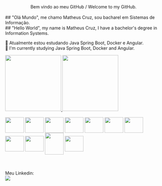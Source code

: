 <div align='center'>
Bem vindo ao meu GitHub / Welcome to my GitHub.
</div><br>
## "Olá Mundo", me chamo Matheus Cruz, sou bacharel em Sistemas de Informação.<br>
## "Hello World", my name is Matheus Cruz, I have a bachelor's degree in Information Systems.


🌱 Atualmente estou estudando Java Spring Boot, Docker e Angular.<br>
🌱 I'm currently studying Java Spring Boot, Docker and Angular.
 
 <div>
 <a href="https://github.com/matheuscmartins">
 <img height="180em" src="https://github-readme-stats-sigma-five.vercel.app/api?username=matheuscmartins&show_icons=true&theme=midnight-purple&include_all_commits=true&count_private=true"/> 
 <img height="180em" src="https://github-readme-stats-sigma-five.vercel.app/api/top-langs/?username=matheuscmartins&layout=compact&langs_count=16&theme=midnight-purple"/>
  </a>
 </div>
<div style="display: inline_block"><br>
<img align="center" height="50" width="60" src="https://cdn.jsdelivr.net/gh/devicons/devicon/icons/java/java-original-wordmark.svg" />
 <img align="center" height="50" width="60" src="https://cdn.jsdelivr.net/gh/devicons/devicon/icons/spring/spring-original-wordmark.svg" />
 <img align="center" height="50" width="60" src="https://cdn.jsdelivr.net/gh/devicons/devicon/icons/tomcat/tomcat-original-wordmark.svg" />
<img align="center" height="50" width="60" src="https://cdn.jsdelivr.net/gh/devicons/devicon/icons/typescript/typescript-plain.svg" />
 <img align="center" height="50" width="60" src="https://cdn.jsdelivr.net/gh/devicons/devicon/icons/angularjs/angularjs-original.svg" />
<img align="center" height="50" width="60" src="https://cdn.jsdelivr.net/gh/devicons/devicon/icons/react/react-original-wordmark.svg" />
<img align="center" height="50" width="60" src="https://cdn.jsdelivr.net/gh/devicons/devicon/icons/dotnetcore/dotnetcore-original.svg" />
<img align="center" height="50" width="60" src="https://cdn.jsdelivr.net/gh/devicons/devicon/icons/html5/html5-original.svg" />
<img align="center" height="50" width="60" src="https://cdn.jsdelivr.net/gh/devicons/devicon/icons/csharp/csharp-original.svg" />
<img align="center" height="70" width="60" src="https://cdn.jsdelivr.net/gh/devicons/devicon/icons/mysql/mysql-original-wordmark.svg" />
<img align="center" height="50" width="60" src="https://cdn.jsdelivr.net/gh/devicons/devicon/icons/css3/css3-plain-wordmark.svg" />
          
</div>

<div> <br> <br><br>
  Meu Linkedin:<br>
<a href= "https://www.linkedin.com/in/matheus-cruz-martins-243lssl" target="_blank"><img src="https://img.shields.io/badge/LinkedIn-0077B5?style=for-the-badge&logo=linkedin&logoColor=white" target="_blank"> </a><br>



</div>
